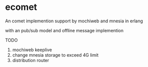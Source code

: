 ecomet
======

An comet implemention   support by mochiweb  and mnesia in erlang  

with an pub/sub model  and  offline message implemention

TODO

1. mochiweb keeplive
2. change mnesia storage  to exceed  4G limit
3. distribution router
